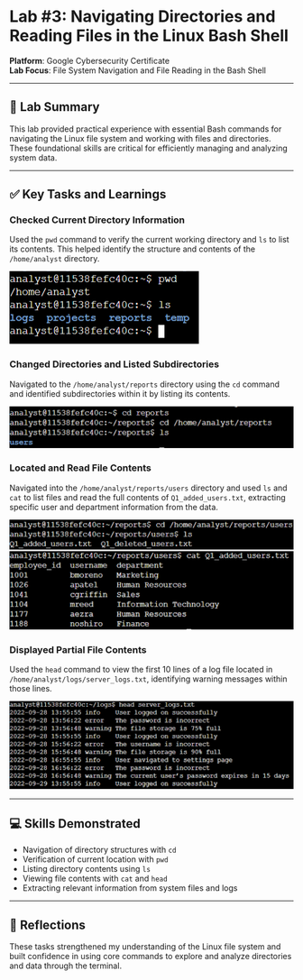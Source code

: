 # Lab #3: Navigating Directories and Reading Files in the Linux Bash Shell

**Platform**: Google Cybersecurity Certificate  
**Lab Focus**: File System Navigation and File Reading in the Bash Shell

---

## 🧠 Lab Summary

This lab provided practical experience with essential Bash commands for navigating the Linux file system and working with files and directories. These foundational skills are critical for efficiently managing and analyzing system data.

---

## ✅ Key Tasks and Learnings

### Checked Current Directory Information
Used the `pwd` command to verify the current working directory and `ls` to list its contents. This helped identify the structure and contents of the `/home/analyst` directory.

![PWD and LS Example](../images/linux_lab3_pwd.png)

### Changed Directories and Listed Subdirectories
Navigated to the `/home/analyst/reports` directory using the `cd` command and identified subdirectories within it by listing its contents.

![CD and LS Example](../images/linux_lab3_cd.png)

### Located and Read File Contents
Navigated into the `/home/analyst/reports/users` directory and used `ls` and `cat` to list files and read the full contents of `Q1_added_users.txt`, extracting specific user and department information from the data.

![CAT File Example](../images/linux_lab3_ls.png)
![CAT File Example](../images/linux_lab3_cat.png)


### Displayed Partial File Contents
Used the `head` command to view the first 10 lines of a log file located in `/home/analyst/logs/server_logs.txt`, identifying warning messages within those lines.

![HEAD Log Example](../images/linux_lab3_head.png)

---

## 💻 Skills Demonstrated

- Navigation of directory structures with `cd`  
- Verification of current location with `pwd`  
- Listing directory contents using `ls`  
- Viewing file contents with `cat` and `head` 
- Extracting relevant information from system files and logs  

---

## 🔁 Reflections

These tasks strengthened my understanding of the Linux file system and built confidence in using core commands to explore and analyze directories and data through the terminal.
